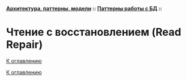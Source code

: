 **[Архитектура, паттерны, модели](../../README.md#patterns) ::** 
**[Паттерны работы с БД](../../README.md#patterns-db) ::**
# Чтение с восстановлением (Read Repair)

<!--

-->

[К оглавлению](../../README.md#patterns-db)



[К оглавлению](../../README.md#patterns-db)
